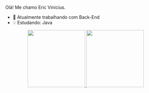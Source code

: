 Olá! Me chamo Eric Vinicius.

- 📡 Atualmente trabalhando com Back-End
- 💡 Estudando: Java

<div align="center">
  <a href="https://github.com/oericvini">
  <img height="180em" src="https://github-readme-stats.vercel.app/api?username=oericvini&show_icons=true&theme=dracula&include_all_commits=true&count_private=true"/>
  <img height="180em" src="https://github-readme-stats.vercel.app/api/top-langs/?username=oericvini&layout=compact&langs_count=7&theme=dracula"/>
</div>
